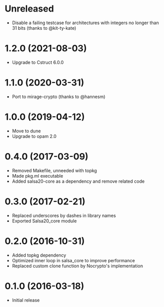 # Unreleased

* Disable a failing testcase for architectures with integers no longer than 31 bits (thanks to @kit-ty-kate)

# 1.2.0 (2021-08-03)

* Upgrade to Cstruct 6.0.0

# 1.1.0 (2020-03-31)

* Port to mirage-crypto (thanks to @hannesm)

# 1.0.0 (2019-04-12)

* Move to dune
* Upgrade to opam 2.0

# 0.4.0 (2017-03-09)

* Removed Makefile, unneeded with topkg
* Made pkg.ml executable
* Added salsa20-core as a dependency and remove related code

# 0.3.0 (2017-02-21)

* Replaced underscores by dashes in library names
* Exported Salsa20_core module

# 0.2.0 (2016-10-31)

* Added topkg dependency
* Optimized inner loop in salsa_core to improve performance
* Replaced custom clone function by Nocrypto's implementation

# 0.1.0 (2016-03-18)

* Initial release
